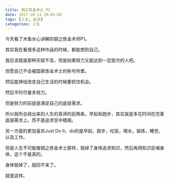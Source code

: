 ```yaml
---
title: 钢之炼金术士 P1
date: 2017-10-11 20:01:03
tags: [人生, 扯淡]
categories: 人生
---
```


今天看了木鱼水心讲解的钢之炼金术师P1。

其实我在看很多这种作品的时候，都能想到自己。

我应该就是那种天赋不高，但是如果努力又能达到一定层次的人吧。

但愿自己不会被国家炼金术士的称号所累。

然后能挣钱改变自己生活的时候要抓住机会。

然后平时尽量多努力。

但是努力的前提是满足自己的底层需求。

所以我所总结出来的人生的真谛的前两条，早起和跑步，其实就是多花时间在完善底层需求上。而不是追求空中楼阁。

另一方面的更加喜欢Just Do It，do的是早起，跑步，吃饭，喝水，锻炼，睡觉，以及工作。

但是人生不可能像钢之炼金术士那样，毁掉了身体追求知识，然后再用知识反哺身体，这个不是真的。

身体毁掉了，就回不来了。

就是这样。
